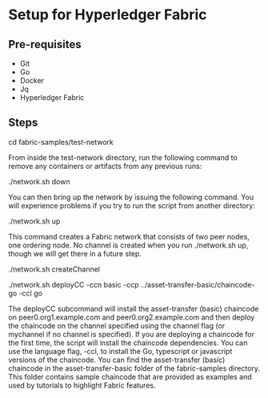 # Setup for Hyperledger Fabric

## Pre-requisites
- Git
- Go
- Docker
- Jq
- Hyperledger Fabric


## Steps

cd fabric-samples/test-network

From inside the test-network directory, run the following command to remove any containers or artifacts from any previous runs:

./network.sh down

You can then bring up the network by issuing the following command. You will experience problems if you try to run the script from another directory:

./network.sh up

This command creates a Fabric network that consists of two peer nodes, one ordering node. No channel is created when you run ./network.sh up, though we will get there in a future step. 


./network.sh createChannel

./network.sh deployCC -ccn basic -ccp ../asset-transfer-basic/chaincode-go -ccl go

The deployCC subcommand will install the asset-transfer (basic) chaincode on peer0.org1.example.com and peer0.org2.example.com and then deploy the chaincode on the channel specified using the channel flag (or mychannel if no channel is specified). If you are deploying a chaincode for the first time, the script will install the chaincode dependencies. You can use the language flag, -ccl, to install the Go, typescript or javascript versions of the chaincode. You can find the asset-transfer (basic) chaincode in the asset-transfer-basic folder of the fabric-samples directory. This folder contains sample chaincode that are provided as examples and used by tutorials to highlight Fabric features.